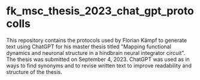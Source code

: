 # fk_msc_thesis_2023_chat_gpt_protocolls
This repository contains the protocols used by Florian Kämpf to generate text using ChatGPT for his master thesis titled "Mapping functional dynamics and neuronal structure in a hindbrain neural integrator circuit". The thesis was submitted on September 4, 2023. ChatGPT was used as in ways to find synonyms and to revise written text to improve readability and structure of the thesis.
